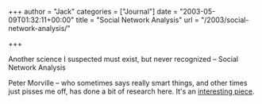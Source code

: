 +++
author = "Jack"
categories = ["Journal"]
date = "2003-05-09T01:32:11+00:00"
title = "Social Network Analysis"
url = "/2003/social-network-analysis/"

+++

Another science I suspected must exist, but never recognized &#8211; Social Network Analysis</a>

Peter Morville &#8211; who sometimes says really smart things, and other times just pisses me off, has done a bit of research here. It's an [interesting piece][1].

 [1]: http://web.archive.org/web/20080521154016/http://www.semanticstudios.com/publications/semantics/sna.html